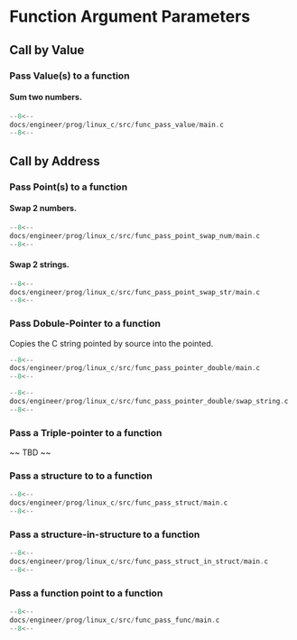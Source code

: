 # Function Argument Parameters

## Call by Value

### Pass Value(s) to a function

#### Sum two numbers.

``` c linenums="1"
--8<--
docs/engineer/prog/linux_c/src/func_pass_value/main.c
--8<--
```

## Call by Address

### Pass Point(s) to a function

#### Swap 2 numbers.

``` c linenums="1"
--8<--
docs/engineer/prog/linux_c/src/func_pass_point_swap_num/main.c
--8<--
```

#### Swap 2 strings.

``` c linenums="1"
--8<--
docs/engineer/prog/linux_c/src/func_pass_point_swap_str/main.c
--8<--
```

### Pass Dobule-Pointer to a function

Copies the C string pointed by source into the pointed.

``` c linenums="1"
--8<--
docs/engineer/prog/linux_c/src/func_pass_pointer_double/main.c
--8<--
```

``` c linenums="1"
--8<--
docs/engineer/prog/linux_c/src/func_pass_pointer_double/swap_string.c
--8<--
```

### Pass a Triple-pointer to a function

~~ TBD ~~

### Pass a structure to to a function

``` c linenums="1"
--8<--
docs/engineer/prog/linux_c/src/func_pass_struct/main.c
--8<--
```

### Pass a structure-in-structure to a function

``` c linenums="1"
--8<--
docs/engineer/prog/linux_c/src/func_pass_struct_in_struct/main.c
--8<--
```

### Pass a function point to a function

``` c linenums="1" hl_lines="37-38"
--8<--
docs/engineer/prog/linux_c/src/func_pass_func/main.c
--8<--
```
